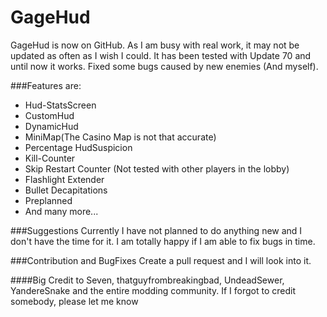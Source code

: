 # GageHud
GageHud is now on GitHub. As I am busy with real work, it may not be updated as often as I wish I could. It has been tested with Update 70 and until now it works. Fixed some bugs caused by new enemies (And myself).

###Features are:
* Hud-StatsScreen
* CustomHud
* DynamicHud
* MiniMap(The Casino Map is not that accurate)
* Percentage HudSuspicion
* Kill-Counter
* Skip Restart Counter (Not tested with other players in the lobby)
* Flashlight Extender
* Bullet Decapitations
* Preplanned
* And many more...

###Suggestions
Currently I have not planned to do anything new and I don't have the time for it. I am totally happy if I am able to fix bugs in time.

###Contribution and BugFixes
Create a pull request and I will look into it.

####Big Credit to Seven, thatguyfrombreakingbad, UndeadSewer, YandereSnake and the entire modding community. If I forgot to credit somebody, please let me know
